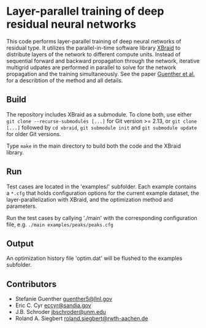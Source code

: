 # Layer-parallel training of deep residual neural networks

This code performs layer-parallel training of deep neural networks of residual type. It utilizes the parallel-in-time software library [XBraid](https://github.com/XBraid/xbraid) to distribute layers of the network to different compute units. Instead of sequential forward and backward propagation through the network, iterative multigrid udpates are performed in parallel to solve for the network propagation and the training simultaneously. See the paper [Guenther et al.](https://arxiv.org/pdf/1812.04352.pdf) for a describtion of the method and all details.

## Build

The repository includes XBraid as a submodule. To clone both, use either `git clone --recurse-submodules [...]` for Git version \>= 2.13, or `git clone [...]` followed by `cd xbraid`, `git submodule init` and `git submodule update` for older Git versions.

Type `make` in the main directory to build both the code and the XBraid library.

## Run

Test cases are located in the 'examples/' subfolder. Each example contains a `*.cfg` that holds configuration options for the current example dataset, the layer-parallelization with XBraid, and the optimization method and parameters.

Run the test cases by callying './main' with the corresponding configuration file, e.g. `./main examples/peaks/peaks.cfg`

## Output

An optimization history file 'optim.dat' will be flushed to the examples subfolder.

## Contributors

* Stefanie Guenther <guenther5@llnl.gov>
* Eric C. Cyr <eccyr@sandia.gov>
* J.B. Schroder <jbschroder@unm.edu>
* Roland A. Siegbert <roland.siegbert@rwth-aachen.de>

